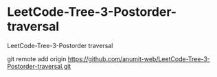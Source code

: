 # LeetCode-Tree-3-Postorder-traversal
LeetCode-Tree-3-Postorder traversal

git remote add origin https://github.com/anumit-web/LeetCode-Tree-3-Postorder-traversal.git
